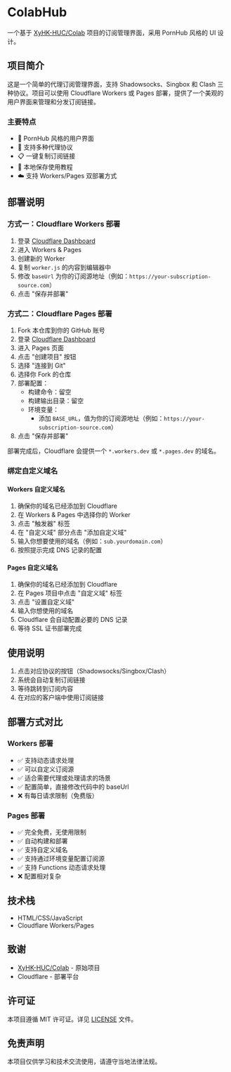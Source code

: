 # ColabHub

一个基于 [XyHK-HUC/Colab](https://github.com/XyHK-HUC/Colab) 项目的订阅管理界面，采用 PornHub 风格的 UI 设计。

## 项目简介

这是一个简单的代理订阅管理界面，支持 Shadowsocks、Singbox 和 Clash 三种协议。项目可以使用 Cloudflare Workers 或 Pages 部署，提供了一个美观的用户界面来管理和分发订阅链接。

### 主要特点

- 🎨 PornHub 风格的用户界面
- 🚀 支持多种代理协议
- 📋 一键复制订阅链接
- 💾 本地保存使用教程
- ☁️ 支持 Workers/Pages 双部署方式

## 部署说明

### 方式一：Cloudflare Workers 部署

1. 登录 [Cloudflare Dashboard](https://dash.cloudflare.com)
2. 进入 Workers & Pages
3. 创建新的 Worker
4. 复制 `worker.js` 的内容到编辑器中
5. 修改 `baseUrl` 为你的订阅源地址（例如：`https://your-subscription-source.com`）
6. 点击 "保存并部署"

### 方式二：Cloudflare Pages 部署

1. Fork 本仓库到你的 GitHub 账号
2. 登录 [Cloudflare Dashboard](https://dash.cloudflare.com)
3. 进入 Pages 页面
4. 点击 "创建项目" 按钮
5. 选择 "连接到 Git" 
6. 选择你 Fork 的仓库
7. 部署配置：
   - 构建命令：留空
   - 构建输出目录：留空
   - 环境变量：
     - 添加 `BASE_URL`，值为你的订阅源地址（例如：`https://your-subscription-source.com`）
8. 点击 "保存并部署"

部署完成后，Cloudflare 会提供一个 `*.workers.dev` 或 `*.pages.dev` 的域名。

### 绑定自定义域名

#### Workers 自定义域名
1. 确保你的域名已经添加到 Cloudflare
2. 在 Workers & Pages 中选择你的 Worker
3. 点击 "触发器" 标签
4. 在 "自定义域" 部分点击 "添加自定义域"
5. 输入你想要使用的域名（例如：`sub.yourdomain.com`）
6. 按照提示完成 DNS 记录的配置

#### Pages 自定义域名
1. 确保你的域名已经添加到 Cloudflare
2. 在 Pages 项目中点击 "自定义域" 标签
3. 点击 "设置自定义域"
4. 输入你想使用的域名
5. Cloudflare 会自动配置必要的 DNS 记录
6. 等待 SSL 证书部署完成

## 使用说明

1. 点击对应协议的按钮（Shadowsocks/Singbox/Clash）
2. 系统会自动复制订阅链接
3. 等待跳转到订阅内容
4. 在对应的客户端中使用订阅链接

## 部署方式对比

### Workers 部署
- ✅ 支持动态请求处理
- ✅ 可以自定义订阅源
- ✅ 适合需要代理或处理请求的场景
- ✅ 配置简单，直接修改代码中的 baseUrl
- ❌ 有每日请求限制（免费版）

### Pages 部署
- ✅ 完全免费，无使用限制
- ✅ 自动构建和部署
- ✅ 支持自定义域名
- ✅ 支持通过环境变量配置订阅源
- ✅ 支持 Functions 动态请求处理
- ❌ 配置相对复杂

## 技术栈

- HTML/CSS/JavaScript
- Cloudflare Workers/Pages

## 致谢

- [XyHK-HUC/Colab](https://github.com/XyHK-HUC/Colab) - 原始项目
- Cloudflare - 部署平台

## 许可证

本项目遵循 MIT 许可证。详见 [LICENSE](LICENSE) 文件。

## 免责声明

本项目仅供学习和技术交流使用，请遵守当地法律法规。